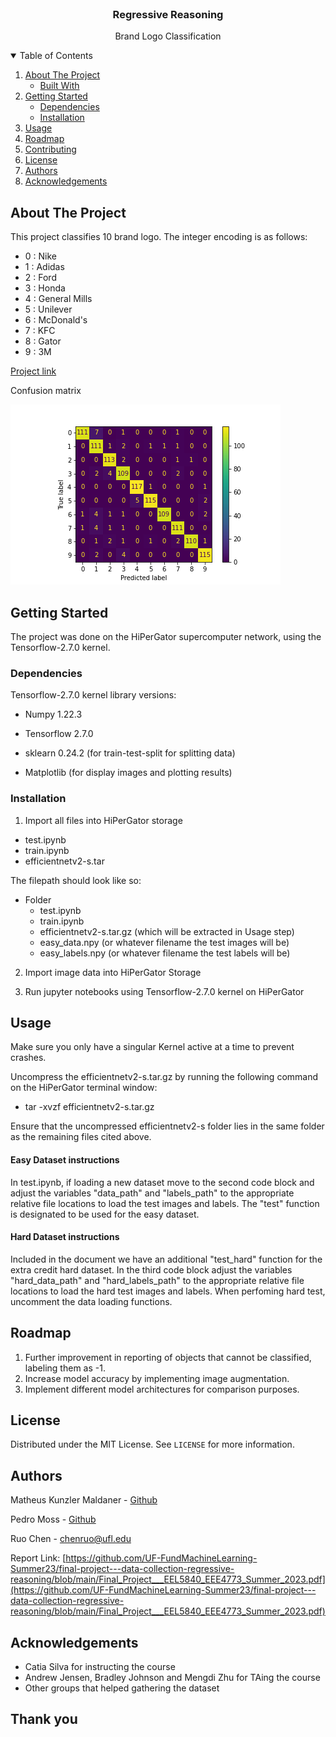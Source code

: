 <!-- PROJECT LOGO -->
<br />
<p align="center">
  <h3 align="center">Regressive Reasoning</h3>

  <p align="center">
    Brand Logo Classification
  </p>
</p>



<!-- TABLE OF CONTENTS -->
<details open="open">
  <summary>Table of Contents</summary>
  <ol>
    <li>
      <a href="#about-the-project">About The Project</a>
      <ul>
        <li><a href="#built-with">Built With</a></li>
      </ul>
    </li>
    <li>
      <a href="#getting-started">Getting Started</a>
      <ul>
        <li><a href="#dependencies">Dependencies</a></li>
        <li><a href="#installation">Installation</a></li>
      </ul>
    </li>
    <li><a href="#usage">Usage</a></li>
    <li><a href="#roadmap">Roadmap</a></li>
    <li><a href="#contributing">Contributing</a></li>
    <li><a href="#license">License</a></li>
    <li><a href="#authors">Authors</a></li>
    <li><a href="#acknowledgements">Acknowledgements</a></li>
  </ol>
</details>



<!-- ABOUT THE PROJECT -->
## About The Project

This project classifies 10 brand logo. The integer encoding is as follows:
* 0 : Nike
* 1 : Adidas
* 2 : Ford
* 3 : Honda
* 4 : General Mills
* 5 : Unilever
* 6 : McDonald's
* 7 : KFC
* 8 : Gator
* 9 : 3M

[Project link](https://github.com/UF-FundMachineLearning-Summer23/final-project---data-collection-regressive-reasoning/tree/main)

Confusion matrix

![Confusion Matrix](/confusion_matrix.png)

<!-- GETTING STARTED -->
## Getting Started

The project was done on the HiPerGator supercomputer network, using the Tensorflow-2.7.0 kernel.

### Dependencies

Tensorflow-2.7.0 kernel library versions:

* Numpy 1.22.3

* Tensorflow 2.7.0

* sklearn 0.24.2 (for train-test-split for splitting data)

* Matplotlib (for display images and plotting results)

### Installation

1. Import all files into HiPerGator storage
* test.ipynb
* train.ipynb
* efficientnetv2-s.tar

The filepath should look like so:
* Folder
  * test.ipynb
  * train.ipynb
  * efficientnetv2-s.tar.gz (which will be extracted in Usage step)
  * easy_data.npy (or whatever filename the test images will be)
  * easy_labels.npy (or whatever filename the test labels will be)

2. Import image data into HiPerGator Storage

3. Run jupyter notebooks using Tensorflow-2.7.0 kernel on HiPerGator

<!-- USAGE EXAMPLES -->
## Usage

Make sure you only have a singular Kernel active at a time to prevent crashes.

Uncompress the efficientnetv2-s.tar.gz by running the following command on the HiPerGator terminal window:

- tar -xvzf efficientnetv2-s.tar.gz

Ensure that the uncompressed efficientnetv2-s folder lies in the same folder as the remaining files cited above. 

#### Easy Dataset instructions
In test.ipynb, if loading a new dataset move to the second code block and adjust the variables "data_path" and "labels_path" to the appropriate relative file locations to load the test images and labels. The "test" function is designated to be used for the easy dataset.

#### Hard Dataset instructions
Included in the document we have an additional "test_hard" function for the extra credit hard dataset. In the third code block adjust the variables "hard_data_path" and "hard_labels_path" to the appropriate relative file locations to load the hard test images and labels. When perfoming hard test, uncomment the data loading functions.

<!-- ROADMAP -->
## Roadmap

1. Further improvement in reporting of objects that cannot be classified, labeling them as -1.
2. Increase model accuracy by implementing image augmentation. 
3. Implement different model architectures for comparison purposes.  

<!-- LICENSE -->
## License

Distributed under the MIT License. See `LICENSE` for more information.

<!-- Authors -->
## Authors

Matheus Kunzler Maldaner - [Github](https://github.com/matheusmaldaner)

Pedro Moss - [Github](https://github.com/p4moss12)

Ruo Chen - chenruo@ufl.edu

Report Link: [https://github.com/UF-FundMachineLearning-Summer23/final-project---data-collection-regressive-reasoning/blob/main/Final_Project___EEL5840_EEE4773_Summer_2023.pdf](https://github.com/UF-FundMachineLearning-Summer23/final-project---data-collection-regressive-reasoning/blob/main/Final_Project___EEL5840_EEE4773_Summer_2023.pdf)


<!-- ACKNOWLEDGEMENTS -->
## Acknowledgements

* Catia Silva for instructing the course
* Andrew Jensen, Bradley Johnson and Mengdi Zhu for TAing the course
* Other groups that helped gathering the dataset

## Thank you
